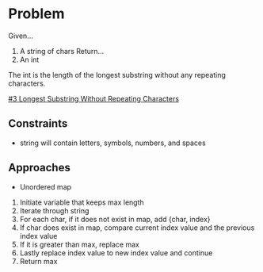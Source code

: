 
# Problem
Given...
1. A string of chars
Return...
2. An int

The int is the length of the longest substring without any repeating characters.

[\#3 Longest Substring Without Repeating Characters](https://leetcode.com/problems/longest-substring-without-repeating-characters/description/)

## Constraints
- string will contain letters, symbols, numbers, and spaces

## Approaches
- Unordered map
1. Initiate variable that keeps max length
2. Iterate through string
3. For each char, if it does not exist in map, add {char, index}
4. If char does exist in map, compare current index value and the previous index value
5. If it is greater than max, replace max
6. Lastly replace index value to new index value and continue
7. Return max
